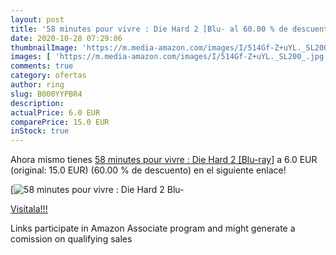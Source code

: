 ```yaml
---
layout: post
title: '58 minutes pour vivre : Die Hard 2 [Blu- al 60.00 % de descuento'
date: 2020-10-28 07:29:06
thumbnailImage: 'https://m.media-amazon.com/images/I/514Gf-Z+uYL._SL200_.jpg'
images: [ 'https://m.media-amazon.com/images/I/514Gf-Z+uYL._SL200_.jpg' ]
comments: true
category: ofertas
author: ring
slug: B000YYPBR4
description:
actualPrice: 6.0 EUR
comparePrice: 15.0 EUR
inStock: true
---
```


Ahora mismo tienes [58 minutes pour vivre : Die Hard 2 [Blu-ray]](https://www.amazon.fr/dp/B000YYPBR4/?tag=tolees0d-21) a 6.0 EUR (original: 15.0 EUR) (60.00 %  de descuento) en el siguiente enlace!

[![58 minutes pour vivre : Die Hard 2 [Blu-](https://m.media-amazon.com/images/I/514Gf-Z+uYL._SL200_.jpg)](https://www.amazon.fr/dp/B000YYPBR4/?tag=tolees0d-21)

[Visítala!!!](https://www.amazon.fr/dp/B000YYPBR4/?tag=tolees0d-21)

Links participate in Amazon Associate program and might generate a comission on qualifying sales
